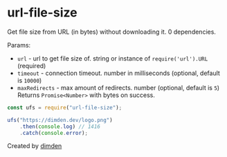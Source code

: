 # url-file-size
Get file size from URL (in bytes) without downloading it. 0 dependencies.  
  
Params: 
- `url` - url to get file size of. string or instance of `require('url').URL` (required)  
- `timeout` - connection timeout. number in milliseconds (optional, default is `10000`)  
- `maxRedirects` - max amount of redirects. number (optional, default is `5`)  
Returns `Promise<Number>` with bytes on success.  
```js
const ufs = require("url-file-size");

ufs("https://dimden.dev/logo.png")
    .then(console.log) // 1416
    .catch(console.error);
```
Created by [dimden](https://dimden.dev/)